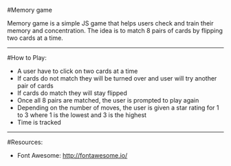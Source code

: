 ﻿#Memory gameMemory game is a simple JS game that helps users check and train their memory and concentration. The idea is to match 8 pairs of cards by flipping two cards at a time. ---#How to Play:- A user have to click on two cards at a time- If cards do not match they will be turned over and user will try another pair of cards- If cards do match they will stay flipped- Once all 8 pairs are matched, the user is prompted to play again- Depending on the number of moves, the user is given a star rating for 1 to 3 where 1 is the lowest and 3 is the highest- Time is tracked ---#Resources: - Font Awesome: http://fontawesome.io/